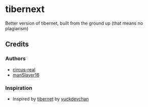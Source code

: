 # tibernext
Better version of tibernet, built from the ground up (that means no plagiarism)
## Credits
### Authors
- [circus-real](https://github.com/circus-real)
- [manSlayer16](https://github.com/manSlayer16)
### Inspiration
- Inspired by [tibernet](https://ligmaspoons.tk/) by [yuckdevchan](https://github.com/yuckdevchan)
